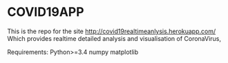 # COVID19APP

This is the repo for the site http://covid19realtimeanlysis.herokuapp.com/
Which provides realtime detailed analysis and visualisation of CoronaVirus, 

Requirements:
    Python>=3.4
    numpy
    matplotlib
